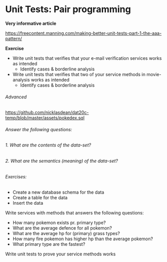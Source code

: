 # Unit Tests: Pair programming

**Very informative article** 

https://freecontent.manning.com/making-better-unit-tests-part-1-the-aaa-pattern/

**Exercise**

- Write unit tests that verifies that your e-mail verification services works as intended
  - Identify cases & borderline analysis
- Write unit tests that verifies that two of your service methods in movie-analysis works as intended
  - Identify cases & borderline analysis

###### Advanced

https://github.com/nicklasdean/dat20c-temp/blob/master/assets/pokedex.sql

###### Answer the following questions:

###### 1. What are the contents of the data-set?

###### 2. What are the semantics (meaning) of the data-set?

###### Exercises:

- Create a new database schema for the data
- Create a table for the data
- Insert the data

Write services with methods that answers the following questions:

- How many pokemon exists pr. primary type?
- What are the average defence for all pokemon?
- What are the average hp for (primary) grass types?
- How many fire pokemon has higher hp than the average pokemon?
- What primary type are the fastest?



Write unit tests to prove your service methods works

